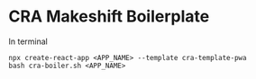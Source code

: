# CRA Makeshift Boilerplate

In terminal

```
npx create-react-app <APP_NAME> --template cra-template-pwa
bash cra-boiler.sh <APP_NAME>
```
